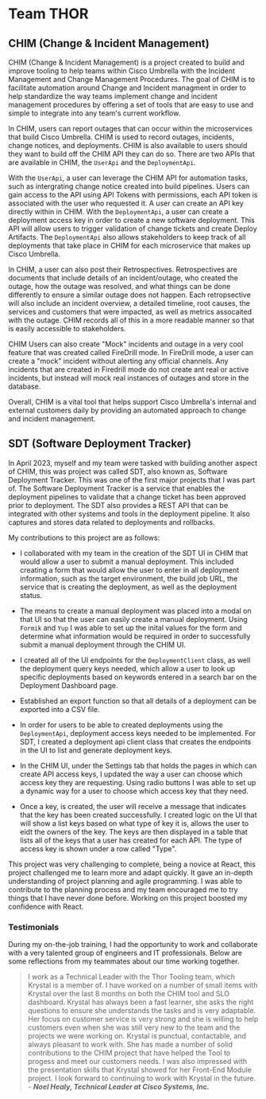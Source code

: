 # Team THOR 




## CHIM (Change & Incident Management)

CHIM (Change & Incident Management) is a project created to build and improve tooling to help teams within Cisco Umbrella with the Incident Management and Change Management Procedures. The goal of CHIM is to facilitate automation around Change and Incident managment in order to help standardize the way teams implement change and incident management procedures by offering a set of tools that are easy to use and simple to integrate into any team's current workflow. 

In CHIM, users can report outages that can occur within the microservices that build Cisco Umbrella. CHIM is used to record outages, incidents, change notices, and deployments. CHIM is also available to users should they want to build off the CHIM API they can do so. There are two APIs that are available in CHIM, the <code>UserApi</code> and the <code>DeploymentApi</code>. 

With the <code>UserApi</code>, a user can leverage the CHIM API for automation tasks, such as intergrating change notice created into build pipelines. Users can gain access to the API using API Tokens with permissions, each API token is associated with the user who requested it. A user can create an API key directly within in CHIM. With the <code>DeploymentApi</code>, a user can create a deployment access key in order to create a new software deployment. This API will allow users to trigger validation of change tickets and create Deploy Artifacts. The <code>DeploymentApi</code> also allows stakeholders to keep track of all deployments that take place in CHIM for each microservice that makes up Cisco Umbrella. 

In CHIM, a user can also post their Retrospectives. Retrospectives are documents that include details of an incident/outage, who created the outage, how the outage was resolved, and what things can be done differently to ensure a similar outage does not happen. Each retropsective will also include an incident overview, a detailed timeline, root causes, the services and customers that were impacted, as well as metrics assocaited with the outage. CHIM records all of this in a more readable manner so that is easily accessible to stakeholders. 

CHIM Users can also create "Mock" incidents and outage in a very cool feature that was created called FireDrill mode. In FireDrill mode, a user can create a "mock" incident without alerting any official channels. Any incidents that are created in Firedrill mode do not create ant real or active incidents, but instead will mock real instances of outages and store in the database. 

Overall, CHIM is a vital tool that helps support Cisco Umbrella's internal and external customers daily by providing an automated approach to change and incident management. 


## SDT (Software Deployment Tracker)

In April 2023, myself and my team were tasked with building another aspect of CHIM, this was project was called SDT, also known as, Software Deployment Tracker. This was one of the first major projects that I was part of. The Software Deployment Tracker is a service that enables the deployment pipelines to validate that a change ticket has been approved prior to deployment. The SDT also provides a REST API that can be integrated with other systems and tools in the deployment pipeline. It also captures and stores data related to deployments and rollbacks. 

My contributions to this project are as follows:

- I collaborated with my team in the creation of the SDT UI in CHIM that would allow a user to submit a manual deployment. This included creating a form that would allow the user to enter in all deployment information, such as the target environment, the build job URL, the service that is creating the deployment, as well as the deployment status. 

- The means to create a manual deployment was placed into a modal on that UI so that the user can easily create a manual deployment. Using <code>Formik</code> and <code>Yup</code> I was able to set up the inital values for the form and determine what information would be required in order to successfully submit a manual deployment through the CHIM UI. 

- I created all of the UI endpoints for the <code>DeploymentClient</code> class, as well the deployment query keys needed, which allow a user to look up specific deployments based on keywords entered in a search bar on the Deployment Dashboard page.

-  Established an export function so that all details of a deployment can be exported into a CSV file. 

- In order for users to be able to created deployments using the <code>DeploymentApi</code>, deployment access keys needed to be implemented. For SDT, I created a deployment api client class that creates the endpoints in the UI to list and generate deployment keys. 

- In the CHIM UI, under the Settings tab that holds the pages in which can create API access keys, I updated the way a user can choose which access key they are requesting. Using radio buttons I was able to set up a dynamic way for a user to choose which access key that they need. 

- Once a key, is created, the user will receive a message that indicates that the key has been created successfully. I created logic on the UI that will show a list keys based on what type of key it is, allows the user to eidt the owners of the key. The keys are then displayed in a table that lists all of the keys that a user has created for each API. The type of access key is shown under a row called "Type".

This project was very challenging to complete, being a novice at React, this project challenged me to learn more and adapt quickly. It gave an in-depth understanding of project planning and agile programming. I was able to contribute to the planning process and my team encouraged me to try things that I have never done before. Working on this project boosted my confidence with React. 

### Testimonials

During my on-the-job training, I had the opportunity to work and collaborate with a very talented group of engineers and IT professionals. Below are some reflections from my teammates about our time working together. 
<br>

> <p>I work as a Technical Leader with the Thor Tooling team, which Krystal is a member of. I have worked on a number of small items with Krystal over the last 8 months on both the CHIM tool and SLO dashboard. Krystal has always been a fast learner, she asks the right questions to ensure she understands the tasks and is very adaptable. Her focus on customer service is very strong and she is willing to help customers even when she was still very new to the team and the projects we were working on. Krystal is punctual, contactable, and always pleasant to work with. She has made a number of solid contributions to the CHIM project that have helped the Tool to progess and meet our customers needs. I was also impressed with the presentation skills that Krystal showed for her Front-End Module project. I look forward to continuing to work with Krystal in the future. - <b><i> Noel Healy, Technical Leader at Cisco Systems, Inc. </i></b>
 
</p>